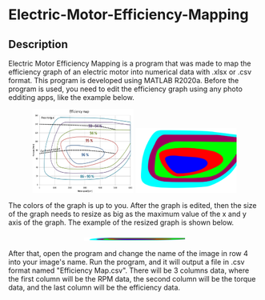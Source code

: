 # Electric-Motor-Efficiency-Mapping

## Description
Electric Motor Efficiency Mapping is a program that was made to map the efficiency graph of an electric motor into numerical data with .xlsx or .csv format. This program is developed using MATLAB R2020a. Before the program is used, you need to edit the efficiency graph using any photo edditing apps, like the example below.
<p align="center">
<img src="https://github.com/tangguhbayuw/Electric-Motor-Efficiency-Mapping/blob/main/img/Efficiency%20Graph%20Before%20Edit.png" width="40%" height="auto">
<img src="https://github.com/tangguhbayuw/Electric-Motor-Efficiency-Mapping/blob/main/img/Efficiency%20Graph%20After%20Edit.png" width="40%" height="auto">
</p>
The colors of the graph is up to you. After the graph is edited, then the size of the graph needs to resize as big as the maximum value of the x and y axis of the graph. The example of the resized graph is shown below.
<p align="center">
<img src="https://github.com/tangguhbayuw/Electric-Motor-Efficiency-Mapping/blob/main/img/Efficiency%20Graph%20After%20Pixel%20Edit.png" width="40%" height="auto">
</p>
After that, open the program and change the name of the image in row 4 into your image's name. Run the program, and it will output a file in .csv format named "Efficiency Map.csv". There will be 3 columns data, where the first column will be the RPM data, the second column will be the torque data, and the last column will be the efficiency data.
